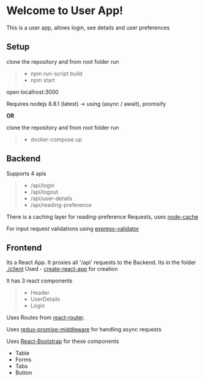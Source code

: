Welcome to User App!
===================

This is a user app, allows login, see details and user preferences

Setup
-------------

clone the repository and from root folder run
> - npm run-script build
> - npm start

open localhost:3000

Requires nodejs 8.8.1 (latest)  -> using (async / await), promisify

**OR**

clone the repository and from root folder run
> - docker-compose up

Backend
-------------
Supports 4 apis
> - /api/login
> - /api/logout
> - /api/user-details
> - /api/reading-preference


There is a caching layer for reading-preference Requests, uses [node-cache](https://www.npmjs.com/package/node-cache)

For input request validations using [express-validator](https://github.com/ctavan/express-validator)

Frontend
-------------
Its a React App. It proxies all '/api' requests to the Backend.
Its in the folder [./client](https://github.com/Vishnubabu/userApp/tree/master/client)
Used - [create-react-app](https://github.com/facebookincubator/create-react-app) for creation

It has 3 react components

> - Header
> - UserDetails
> - Login

Uses Routes from [react-router](https://github.com/ReactTraining/react-router).

Uses [redux-promise-middleware](https://github.com/pburtchaell/redux-promise-middleware/blob/master/docs/introduction.md) for handling async requests

Uses [React-Bootstrap](https://react-bootstrap.github.io/) for these components

- Table
- Forms
- Tabs
- Button
